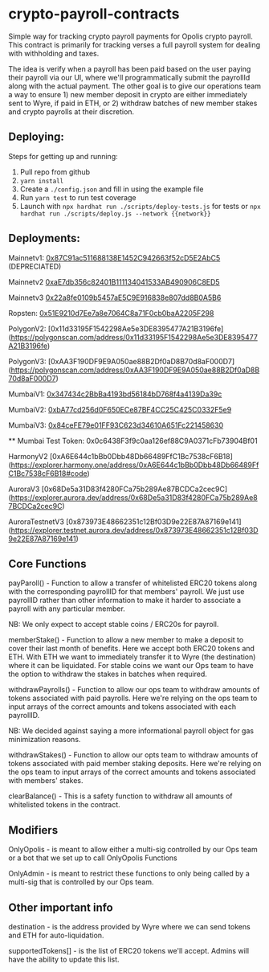# crypto-payroll-contracts

Simple way for tracking crypto payroll payments for Opolis crypto payroll. This contract is primarily for tracking verses a full payroll system for dealing with withholding and taxes.

The idea is verify when a payroll has been paid based on the user paying their payroll via our UI, where we'll programmatically submit the payrollId along with the actual payment. The other goal is to give our operations team a way to ensure 1) new member deposit in crypto are either immediately sent to Wyre, if paid in ETH, or 2) withdraw batches of new member stakes and crypto payrolls at their discretion.

## Deploying:

Steps for getting up and running:

1. Pull repo from github
2. `yarn install`
3. Create a `./config.json` and fill in using the example file
4. Run `yarn test` to run test coverage
5. Launch with `npx hardhat run ./scripts/deploy-tests.js` for tests or `npx hardhat run ./scripts/deploy.js --network {{network}}`

## Deployments:

Mainnetv1: [0x87C91ac511688138E1452C942663f52cD5E2AbC5](https://etherscan.io/address/0x87C91ac511688138E1452C942663f52cD5E2AbC5) (DEPRECIATED)

Mainnetv2 [0xaE7db356c82401B111134041533AB490906C8ED5](https://etherscan.io/address/0xaE7db356c82401B111134041533AB490906C8ED5)

Mainnetv3 [0x22a8fe0109b5457aE5C9E916838e807dd8B0A5B6](https://etherscan.io/address/0x22a8fe0109b5457aE5C9E916838e807dd8B0A5B6)

Ropsten: [0x51E9210d7Ee7a8e7064C8a71F0cb0baA2205F298](https://ropsten.etherscan.io/address/0x77c7678911647eD74A9997C5412A4DAE2d6BEE77)

PolygonV2: [0x11d33195F1542298Ae5e3DE8395477A21B3196fe] (https://polygonscan.com/address/0x11d33195F1542298Ae5e3DE8395477A21B3196fe)

PolygonV3: [0xAA3F190DF9E9A050ae88B2Df0aD8B70d8aF000D7] (https://polygonscan.com/address/0xAA3F190DF9E9A050ae88B2Df0aD8B70d8aF000D7)

MumbaiV1: [0x347434c2BbBa4193bd56184bD768f4a4139Da39c](https://mumbai.polygonscan.com/address/0x347434c2BbBa4193bd56184bD768f4a4139Da39c)

MumbaiV2: [0xbA77cd256d0F650ECe87BF4CC25C425C0332F5e9](https://mumbai.polygonscan.com/address/0xbA77cd256d0F650ECe87BF4CC25C425C0332F5e9)

MumbaiV3: [0x84ceFE79e01FF93C623d34610A651Fc221458630](https://mumbai.polygonscan.com/address/0x84ceFE79e01FF93C623d34610A651Fc221458630)

\*\* Mumbai Test Token: 0x0c6438F3f9c0aa126ef88C9A0371cFb73904Bf01

HarmonyV2 [0xA6E644c1bBb0Dbb48Db66489FfC1Bc7538cF6B18] (https://explorer.harmony.one/address/0xA6E644c1bBb0Dbb48Db66489FfC1Bc7538cF6B18#code)

AuroraV3 [0x68De5a31D83f4280FCa75b289Ae87BCDCa2cec9C] (https://explorer.aurora.dev/address/0x68De5a31D83f4280FCa75b289Ae87BCDCa2cec9C)

AuroraTestnetV3 [0x873973E48662351c12Bf03D9e22E87A87169e141] (https://explorer.testnet.aurora.dev/address/0x873973E48662351c12Bf03D9e22E87A87169e141)

## Core Functions

payParoll() - Function to allow a transfer of whitelisted ERC20 tokens along with the corresponding payrollID for that members' payroll. We just use payrollID rather than other information to make it harder to associate a payroll with any particular member.

NB: We only expect to accept stable coins / ERC20s for payroll.

memberStake() - Function to allow a new member to make a deposit to cover their last month of benefits. Here we accept both ERC20 tokens and ETH. With ETH we want to immediately transfer it to Wyre (the destination) where it can be liquidated. For stable coins we want our Ops team to have the option to withdraw the stakes in batches when required.

withdrawPayrolls() - Function to allow our ops team to withdraw amounts of tokens associated with paid payrolls. Here we're relying on the ops team to input arrays of the correct amounts and tokens associated with each payrollID.

NB: We decided against saying a more informational payroll object for gas minimization reasons.

withdrawStakes() - Function to allow our opts team to withdraw amounts of tokens associated with paid member staking deposits. Here we're relying on the ops team to input arrays of the correct amounts and tokens associated with members' stakes.

clearBalance() - This is a safety function to withdraw all amounts of whitelisted tokens in the contract.

## Modifiers

OnlyOpolis - is meant to allow either a multi-sig controlled by our Ops team or a bot that we set up to call OnlyOpolis Functions

OnlyAdmin - is meant to restrict these functions to only being called by a multi-sig that is controlled by our Ops team.

## Other important info

destination - is the address provided by Wyre where we can send tokens and ETH for auto-liquidation.

supportedTokens[] - is the list of ERC20 tokens we'll accept. Admins will have the ability to update this list.

